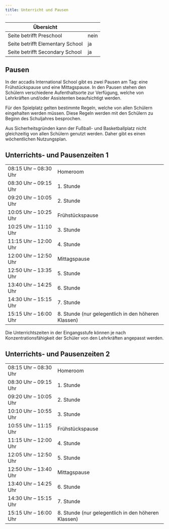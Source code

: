 ```yaml
---
title: Unterricht und Pausen
---
```

| Übersicht | |
| --- | --- |
| Seite betrifft Preschool | nein |
| Seite betrifft Elementary School | ja |
| Seite betrifft Secondary School | ja |

## Pausen 

In der accadis International School gibt es zwei Pausen am Tag: eine Frühstückspause und eine Mittagspause. In den Pausen stehen den Schülern verschiedene Aufenthaltsorte zur Verfügung, welche von Lehrkräften und/oder Assistenten beaufsichtigt werden.

Für den Spielplatz gelten bestimmte Regeln, welche von allen Schülern eingehalten werden müssen. Diese Regeln werden mit den Schülern zu Beginn des Schuljahres besprochen.

Aus Sicherheitsgründen kann der Fußball- und Basketballplatz nicht gleichzeitig von allen Schülern genutzt werden. Daher gibt es einen wöchentlichen Nutzungsplan.

## Unterrichts- und Pausenzeiten 1 

<table><tbody><tr><td>08:15 Uhr – 08:30 Uhr</td><td>Homeroom</td></tr><tr><td>08:30 Uhr – 09:15 Uhr</td><td>1. Stunde</td></tr><tr><td>09:20 Uhr – 10:05 Uhr</td><td>2. Stunde</td></tr><tr><td>10:05 Uhr – 10:25 Uhr</td><td>Frühstückspause</td></tr><tr><td>10:25 Uhr – 11:10 Uhr</td><td>3. Stunde</td></tr><tr><td>11:15 Uhr – 12:00 Uhr</td><td>4. Stunde</td></tr><tr><td>12:00 Uhr – 12:50 Uhr</td><td>Mittagspause</td></tr><tr><td>12:50 Uhr – 13:35 Uhr</td><td>5. Stunde</td></tr><tr><td>13:40 Uhr – 14:25 Uhr</td><td>6. Stunde</td></tr><tr><td>14:30 Uhr – 15:15 Uhr</td><td>7. Stunde</td></tr><tr><td>15:15 Uhr – 16:00 Uhr</td><td>8. Stunde (nur gelegentlich in den höheren Klassen)</td></tr></tbody></table>

Die Unterrichtszeiten in der Eingangsstufe können je nach Konzentrationsfähigkeit der Schüler von den Lehrkräften angepasst werden.

## Unterrichts- und Pausenzeiten 2 

<table><tbody><tr><td>08:15 Uhr – 08:30 Uhr</td><td>Homeroom</td></tr><tr><td>08:30 Uhr – 09:15 Uhr</td><td>1. Stunde</td></tr><tr><td>09:20 Uhr – 10:05 Uhr</td><td>2. Stunde</td></tr><tr><td>10:10 Uhr – 10:55 Uhr</td><td>3. Stunde</td></tr><tr><td>10:55 Uhr – 11:15 Uhr</td><td>Frühstückspause</td></tr><tr><td>11:15 Uhr – 12:00 Uhr</td><td>4. Stunde</td></tr><tr><td>12:05 Uhr – 12:50 Uhr</td><td>5. Stunde</td></tr><tr><td>12:50 Uhr – 13:40 Uhr</td><td>Mittagspause</td></tr><tr><td>13:40 Uhr – 14:25 Uhr</td><td>6. Stunde</td></tr><tr><td>14:30 Uhr – 15:15 Uhr</td><td>7. Stunde</td></tr><tr><td>15:15 Uhr – 16:00 Uhr</td><td>8. Stunde (nur gelegentlich in den höheren Klassen)</td></tr></tbody></table>